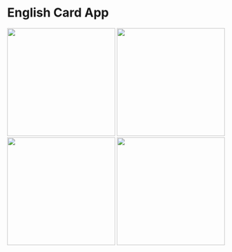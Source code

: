 # English Card App

<img src="https://user-images.githubusercontent.com/39431852/224685439-b167170b-ce60-4e67-8cc5-7a89326d4956.png" width="250">
<img src="https://user-images.githubusercontent.com/39431852/224685334-3d047b57-0053-4e30-bf9d-fc31c5522105.png" width="250">
<img src="https://user-images.githubusercontent.com/39431852/224685501-219bb458-cf6e-4acf-8e47-f036fcc8b54b.png" width="250">
<img src="https://user-images.githubusercontent.com/39431852/224685560-723e5d4e-c0c1-47ce-8fe7-f37071c25809.png" width="250">
